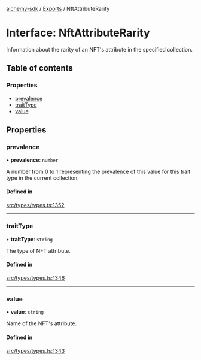 [alchemy-sdk](../README.md) / [Exports](../modules.md) / NftAttributeRarity

# Interface: NftAttributeRarity

Information about the rarity of an NFT's attribute in the specified collection.

## Table of contents

### Properties

- [prevalence](NftAttributeRarity.md#prevalence)
- [traitType](NftAttributeRarity.md#traittype)
- [value](NftAttributeRarity.md#value)

## Properties

### prevalence

• **prevalence**: `number`

A number from 0 to 1 representing the prevalence of this value for this
trait type in the current collection.

#### Defined in

[src/types/types.ts:1352](https://github.com/alchemyplatform/alchemy-sdk-js/blob/7bf2430/src/types/types.ts#L1352)

___

### traitType

• **traitType**: `string`

The type of NFT attribute.

#### Defined in

[src/types/types.ts:1346](https://github.com/alchemyplatform/alchemy-sdk-js/blob/7bf2430/src/types/types.ts#L1346)

___

### value

• **value**: `string`

Name of the NFT's attribute.

#### Defined in

[src/types/types.ts:1343](https://github.com/alchemyplatform/alchemy-sdk-js/blob/7bf2430/src/types/types.ts#L1343)
